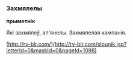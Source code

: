 ### Захмялелы
**прыметнік**

Які захмялеў, ап'янелы. Захмялелая кампанія.

<a rel="author">[http://rv-blr.com/](http://rv-blr.com/slounik.jsp?letterId=0&maskId=0&pageId=1098)</a>
